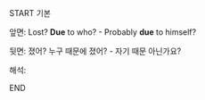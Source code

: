 START
기본

앞면:
Lost? **Due** to who? - Probably **due** to himself?


뒷면:
졌어? 누구 때문에 졌어? - 자기 때문 아닌가요?


해석:
<!--ID: 1733726319975-->
END